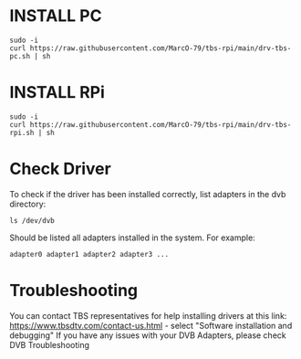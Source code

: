 # INSTALL PC
```
sudo -i
curl https://raw.githubusercontent.com/MarcO-79/tbs-rpi/main/drv-tbs-pc.sh | sh
```
# INSTALL RPi
```
sudo -i 
curl https://raw.githubusercontent.com/MarcO-79/tbs-rpi/main/drv-tbs-rpi.sh | sh
```
# Check Driver
To check if the driver has been installed correctly, list adapters in the dvb directory:
```
ls /dev/dvb
```
Should be listed all adapters installed in the system. For example:
```
adapter0 adapter1 adapter2 adapter3 ...
```
# Troubleshooting
You can contact TBS representatives for help installing drivers at this link: https://www.tbsdtv.com/contact-us.html - select "Software installation and debugging"
If you have any issues with your DVB Adapters, please check DVB Troubleshooting
